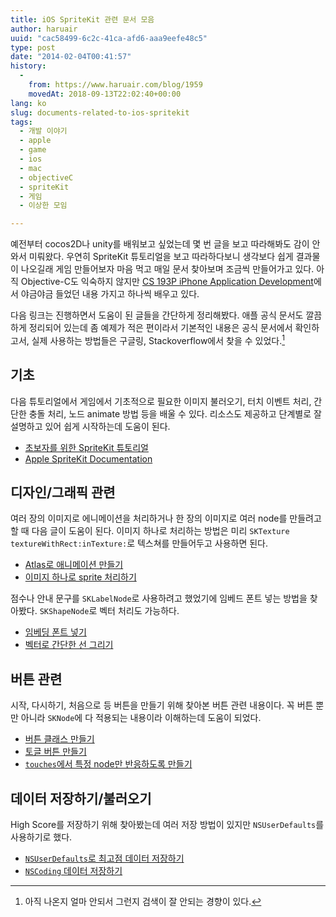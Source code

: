 ```yaml
---
title: iOS SpriteKit 관련 문서 모음
author: haruair
uuid: "cac58499-6c2c-41ca-afd6-aaa9eefe48c5"
type: post
date: "2014-02-04T00:41:57"
history:
  - 
    from: https://www.haruair.com/blog/1959
    movedAt: 2018-09-13T22:02:40+00:00
lang: ko
slug: documents-related-to-ios-spritekit
tags:
  - 개발 이야기
  - apple
  - game
  - ios
  - mac
  - objectiveC
  - spriteKit
  - 게임
  - 이상한 모임

---
```

예전부터 cocos2D나 unity를 배워보고 싶었는데 몇 번 글을 보고 따라해봐도 감이 안와서 미뤄왔다. 우연히 SpriteKit 튜토리얼을 보고 따라하다보니 생각보다 쉽게 결과물이 나오길래 게임 만들어보자 마음 먹고 매일 문서 찾아보며 조금씩 만들어가고 있다. 아직 Objective-C도 익숙하지 않지만 [CS 193P iPhone Application Development][1]에서 야금야금 들었던 내용 가지고 하나씩 배우고 있다.

다음 링크는 진행하면서 도움이 된 글들을 간단하게 정리해봤다. 애플 공식 문서도 깔끔하게 정리되어 있는데 좀 예제가 적은 편이라서 기본적인 내용은 공식 문서에서 확인하고서, 실제 사용하는 방법들은 구글링, Stackoverflow에서 찾을 수 있었다.[^1]

## 기초

다음 튜토리얼에서 게임에서 기초적으로 필요한 이미지 불러오기, 터치 이벤트 처리, 간단한 충돌 처리, 노드 animate 방법 등을 배울 수 있다. 리소스도 제공하고 단계별로 잘 설명하고 있어 쉽게 시작하는데 도움이 된다.

  * [초보자를 위한 SpriteKit 튜토리얼][2]
  * [Apple SpriteKit Documentation][3]

<!--more-->

## 디자인/그래픽 관련

여러 장의 이미지로 에니메이션을 처리하거나 한 장의 이미지로 여러 node를 만들려고 할 때 다음 글이 도움이 된다. 이미지 하나로 처리하는 방법은 미리 `SKTexture textureWithRect:inTexture:`로 텍스쳐를 만들어두고 사용하면 된다.

  * [Atlas로 애니메이션 만들기][4]
  * [이미지 하나로 sprite 처리하기][5]

점수나 안내 문구를 `SKLabelNode`로 사용하려고 했었기에 임베드 폰트 넣는 방법을 찾아봤다. `SKShapeNode`로 벡터 처리도 가능하다.

  * [임베딩 폰트 넣기][6]
  * [벡터로 간단한 선 그리기][7]

## 버튼 관련

시작, 다시하기, 처음으로 등 버튼을 만들기 위해 찾아본 버튼 관련 내용이다. 꼭 버튼 뿐만 아니라 `SKNode`에 다 적용되는 내용이라 이해하는데 도움이 되었다.

  * [버튼 클래스 만들기][8]
  * [토글 버튼 만들기][9]
  * [`touches`에서 특정 node만 반응하도록 만들기][10]

## 데이터 저장하기/불러오기

High Score를 저장하기 위해 찾아봤는데 여러 저장 방법이 있지만 `NSUserDefaults`를 사용하기로 했다.

  * [`NSUserDefaults`로 최고점 데이터 저장하기][11]
  * [`NSCoding` 데이터 저장하기][12]

[^1]:    
    아직 나온지 얼마 안되서 그런지 검색이 잘 안되는 경향이 있다.

 [1]: http://www.stanford.edu/class/cs193p/cgi-bin/drupal/
 [2]: http://www.raywenderlich.com/42699/spritekit-tutorial-for-beginners
 [3]: https://developer.apple.com/library/mac/documentation/GraphicsAnimation/Conceptual/SpriteKit_PG/Introduction/Introduction.html#//apple_ref/doc/uid/TP40013043
 [4]: http://www.raywenderlich.com/45152/sprite-kit-tutorial-animations-and-texture-atlases
 [5]: http://stackoverflow.com/questions/20271812/use-a-one-image-sprite-sheet-in-sprite-kit-ios
 [6]: http://codewithchris.com/common-mistakes-with-adding-custom-fonts-to-your-ios-app
 [7]: http://stackoverflow.com/questions/19092011/how-to-draw-a-line-in-sprite-kit
 [8]: http://stackoverflow.com/questions/18913673/ios-7-spritekit-buttons-menuitem
 [9]: http://stackoverflow.com/questions/19688451/how-to-make-a-toggle-button-on-spritekit/19694729#19694729
 [10]: http://stackoverflow.com/questions/19082202/spritekit-setting-up-buttons-in-skscene
 [11]: http://mobile.tutsplus.com/tutorials/iphone/nsuserdefaults_iphone-sdk/
 [12]: http://www.raywenderlich.com/1914/nscoding-tutorial-for-ios-how-to-save-your-app-data